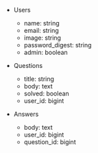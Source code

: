 * Users
  * name: string
  * email: string
  * image: string
  * password_digest: string
  * admin: boolean

* Questions
  * title: string
  * body: text
  * solved: boolean
  * user_id: bigint

* Answers
  * body: text
  * user_id: bigint
  * question_id: bigint
